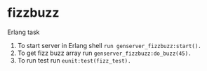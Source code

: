 # fizzbuzz
Erlang task
1. To start server in Erlang shell `run genserver_fizzbuzz:start().` 
2. To get fizz buzz array run `genserver_fizzbuzz:do_buzz(45).`
3. To run test run `eunit:test(fizz_test).`
